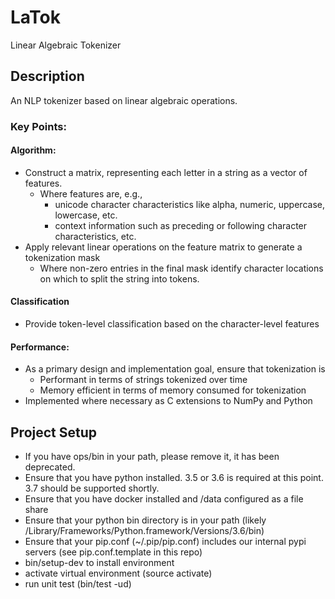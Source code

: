 LaTok
=============================

Linear Algebraic Tokenizer


## Description

An NLP tokenizer based on linear algebraic operations.

### Key Points:

#### Algorithm:

* Construct a matrix, representing each letter in a string as a vector of features.
   * Where features are, e.g.,
      * unicode character characteristics like alpha, numeric, uppercase, lowercase, etc.
      * context information such as preceding or following character characteristics, etc.
* Apply relevant linear operations on the feature matrix to generate a tokenization mask
   * Where non-zero entries in the final mask identify character locations on which to split the string into tokens.

#### Classification

* Provide token-level classification based on the character-level features

#### Performance:

* As a primary design and implementation goal, ensure that tokenization is
   * Performant in terms of strings tokenized over time
   * Memory efficient in terms of memory consumed for tokenization
* Implemented where necessary as C extensions to NumPy and Python


## Project Setup

* If you have ops/bin in your path, please remove it, it has been deprecated.
* Ensure that you have python installed. 3.5 or 3.6 is required at this point. 3.7 should be supported shortly.
* Ensure that you have docker installed and /data configured as a file share
* Ensure that your python bin directory is in your path (likely /Library/Frameworks/Python.framework/Versions/3.6/bin)
* Ensure that your pip.conf (~/.pip/pip.conf) includes our internal pypi servers (see pip.conf.template in this repo)
* bin/setup-dev to install environment
* activate virtual environment (source activate)
* run unit test (bin/test -ud)
